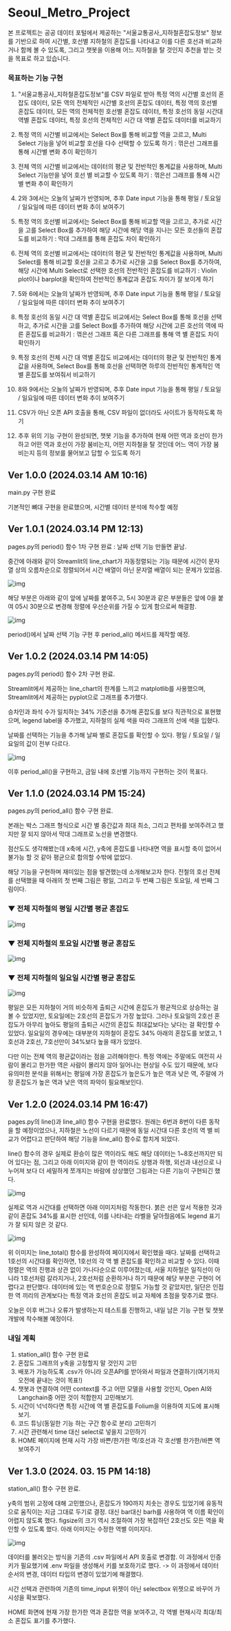 # Seoul_Metro_Project

본 프로젝트는 공공 데이터 포털에서 제공하는 "서울교통공사_지하철혼잡도정보" 정보를 기반으로 하여 시간별, 호선별 지하철의 혼잡도를 나타내고 이를 다른 호선과 비교하거나 함께 볼 수 있도록, 그리고 챗봇을 이용해 어느 지하철을 탈 것인지 추천을 받는 것을 목표로 하고 있습니다.


### 목표하는 기능 구현
1. "서울교통공사_지하철혼잡도정보"를 CSV 파일로 받아 특정 역의 시간별 호선의 혼잡도 데이터, 모든 역의 전체적인 시간별 호선의 혼잡도 데이터, 특정 역의 호선별 혼잡도 데이터, 모든 역의 전체적힌 호선별 혼잡도 데이터, 특정 호선의 동일 시간대 역별 혼잡도 데이터, 특정 호선의 전체적인 시간 대 역별 혼잡도 데이터를 비교하기

2. 특정 역의 시간별 비교에서는 Select Box를 통해 비교할 역을 고르고, Multi Select 기능을 넣어 비교할 호선을 다수 선택할 수 있도록 하기 : 꺾은선 그래프를 통해 시간별 변화 추이 확인하기
3. 전체 역의 시간별 비교에서는 데이터의 평균 및 전반적인 통계값을 사용하며, Multi Select 기능만을 넣어 호선 별 비교할 수 있도록 하기 : 꺾은선 그래프를 통해 시간별 변화 추이 확인하기
4. 2와 3에서는 오늘의 날짜가 반영되며, 추후 Date input 기능을 통해 평일 / 토요일 / 일요일에 따른 데이터 변화 추이 보여주기

5. 특정 역의 호선별 비교에서는 Select Box를 통해 비교할 역을 고르고, 추가로 시간을 고를 Select Box를 추가하여 해당 시간에 해당 역을 지나는 모든 호선들의 혼잡도를 비교하기 : 막대 그래프를 통해 혼잡도 차이 확인하기
6. 전체 역의 호선별 비교에서는 데이터의 평균 및 전반적인 통계값을 사용하며, Multi Select를 통해 비교할 호선을 고르고 추가로 시간을 고를 Select Box를 추가하여, 해당 시간에 Multi Select로 선택한 호선의 전반적인 혼잡도를 비교하기 : Violin plot이나 barplot을 확인하여 전반적인 통계값과 혼잡도 차이가 잘 보이게 하기
7. 5와 6에서는 오늘의 날짜가 반영되며, 추후 Date input 기능을 통해 평일 / 토요일 / 일요일에 따른 데이터 변화 추이 보여주기

8. 특정 호선의 동일 시간 대 역별 혼잡도 비교에서는 Select Box를 통해 호선을 선택하고, 추가로 시간을 고를 Select Box를 추가하여 해당 시간에 고른 호선의 역에 따른 혼잡도를 비교하기 : 꺾은선 그래프 혹은 다른 그래프를 통해 역 별 혼잡도 차이 확인하기
9. 특정 호선의 전체 시간 대 역별 혼잡도 비교에서는 데이터의 평균 및 전반적인 통계값을 사용하며, Select Box를 통해 호선을 선택하면 하루의 전반적인 통계적인 역별 혼잡도를 보여줘서 비교하기
10. 8와 9에서는 오늘의 날짜가 반영되며, 추후 Date input 기능을 통해 평일 / 토요일 / 일요일에 따른 데이터 변화 추이 보여주기

11. CSV가 아닌 오픈 API 호출을 통해, CSV 파일이 없더라도 사이트가 동작하도록 하기
12. 추후 위의 기능 구현이 완성되면, 챗봇 기능을 추가하여 현재 어떤 역과 호선이 한가하고 어떤 역과 호선이 가장 붐비는지, 어떤 지하철을 탈 것인데 어느 역이 가장 붐비는지 등의 정보를 물어보고 답할 수 있도록 하기


## Ver 1.0.0 (2024.03.14 AM 10:16)
main.py 구현 완료

기본적인 뼈대 구현을 완료했으며, 시간별 데이터 분석에 착수할 예정



## Ver 1.0.1 (2024.03.14 PM 12:13)
pages.py의 period() 함수 1차 구현 완료 : 날짜 선택 기능 만들면 끝남.

중간에 아래와 같이 Streamlit의 line_chart가 자동정렬되는 기능 때문에 시간이 문자열 상의 오름차순으로 정렬되어서 시간 배열이 아닌 문자열 배열이 되는 문제가 있었음.

![img](./imgs/problem1.png)



해당 부분은 아래와 같이 앞에 날짜를 붙여주고, 5시 30분과 같은 부분들은 앞에 0을 붙여 05시 30분으로 변경해 정렬에 우선순위를 가질 수 있게 함으로써 해결함.

![img](./imgs/solve1.png)


period()에서 날짜 선택 기능 구현 후 period_all() 메서드를 제작할 예정.



## Ver 1.0.2 (2024.03.14 PM 14:05)
pages.py의 period() 함수 2차 구현 완료.

Streamlit에서 제공하는 line_chart의 한계를 느끼고 matplotlib를 사용했으며, Streamlit에서 제공하는 pyplot으로 그래프를 추가했다.

승차인과 좌석 수가 일치하는 34% 기준선을 추가해 혼잡도를 보다 직관적으로 표현했으며, legend label을 추가했고, 지하철의 실제 색을 따라 그래프의 선에 색을 입혔다.

날짜를 선택하는 기능을 추가해 날짜 별로 혼잡도를 확인할 수 있다. 평일 / 토요일 / 일요일의 값이 전부 다르다.

![img](./imgs/upgrade1.png)


이후 period_all()을 구현하고, 금일 내에 호선별 기능까지 구현하는 것이 목표다.



## Ver 1.1.0 (2024.03.14 PM 15:24)
pages.py의 period_all() 함수 구현 완료.

본래는 박스 그래프 형식으로 시간 별 중간값과 최대 최소, 그리고 편차를 보여주려고 했지만 잘 되지 않아서 막대 그래프로 노선을 변경했다.

점산도도 생각해봤는데 x축에 시간, y축에 혼잡도를 나타내면 역을 표시할 축이 없어서 불가능 할 것 같아 평균으로 합의할 수밖에 없었다.

해당 기능을 구현하며 재미있는 점을 발견했는데 소개해보고자 한다. 전철의 호선 전체를 선택했을 때 아래의 첫 번째 그림은 평일, 그리고 두 번째 그림은 토요일, 세 번째 그림이다.


### ▼ 전체 지하철의 평일 시간별 평균 혼잡도
![img](./imgs/time_total_graph1.png)


### ▼ 전체 지하철의 토요일 시간별 평균 혼잡도
![img](./imgs/time_total_graph2.png)


### ▼ 전체 지하철의 일요일 시간별 평균 혼잡도
![img](./imgs/time_total_graph3.png)


평일은 모든 지하철이 거의 비슷하게 출퇴근 시간에 혼잡도가 평균적으로 상승하는 걸 볼 수 있었지만, 토요일에는 2호선의 혼잡도가 가장 높았다. 그러나 토요일의 2호선 혼잡도가 아무리 높아도 평일의 출퇴근 시간의 혼잡도 최대값보다는 낮다는 걸 확인할 수 있었다. 일요일의 경우에는 대부분의 지하철이 혼잡도 34% 아래의 혼잡도를 보였고, 1호선과 2호선, 7호선만이 34%보다 높을 때가 있었다.

다만 이는 전체 역의 평균값이라는 점을 고려해야한다. 특정 역에는 주말에도 여전히 사람이 몰리고 한가한 역은 사람이 몰리지 않아 일어나는 현상일 수도 있기 때문에, 보다 유의미한 분석을 위해서는 평일에 가장 혼잡도가 높은도가 높은 역과 낮은 역, 주말에 가장 혼잡도가 높은 역과 낮은 역의 파악이 필요해보인다.



## Ver 1.2.0 (2024.03.14 PM 16:47)

pages.py의 line()과 line_all() 함수 구현을 완료했다. 원래는 6번과 8번이 다른 동작을 할 예정이었으나, 지하철은 노선이 다르기 때문에 동일 시간대 다른 호선의 역 별 비교가 어렵다고 판단하여 해당 기능을 line_all() 함수로 합치게 되었다.

line() 함수의 경우 실제로 환승이 많은 역이라도 해도 해당 데이터는 1~8호선까지만 되어 있다는 점, 그리고 아래 이미지와 같이 한 역이라도 상행과 하행, 외선과 내선으로 나누어져 보다 더 세밀하게 쪼개지는 바람에 상상했던 그림과는 다른 기능이 구현되긴 했다.

![img](./imgs/split_station.png)


실제로 역과 시간대를 선택하면 아래 이미지처럼 작동한다. 붉은 선은 앞서 적용한 것과 같이 혼잡도 34%를 표시한 선인데, 이를 나타내는 라벨을 달아줬음에도 legend 표기가 잘 되지 않은 것 같다.


![img](./imgs/line_total.png)


위 이미지는 line_total() 함수를 완성하여 페이지에서 확인했을 때다.
날짜를 선택하고 1호선의 시간대를 확인하면, 1호선의 각 역 별 혼잡도를 확인하고 비교할 수 있다. 이때 정렬은 역의 진행과 상관 없이 가나다순으로 이루어졌는데, 서울 지하철은 일직선이 아니라 1호선처럼 갈라지거나, 2호선처럼 순환하거나 하기 때문에 해당 부분은 구현이 어렵다고 판단했다. 데이터에 있는 역 번호순으로 정렬도 가능할 것 같았지만, 일단은 인접한 역 끼리의 관계보다는 특정 역과 호선의 혼잡도 비교 자체에 초점을 맞추기로 했다.

오늘은 이후 버그나 오류가 발생하는지 테스트를 진행하고, 내일 남은 기능 구현 및 챗봇 개발에 착수해볼 예정이다.

### 내일 계획
1. station_all() 함수 구현 완료
2. 혼잡도 그래프의 y축을 고정할지 말 것인지 고민
3. 배포가 가능하도록 .csv가 아니라 오픈API를 받아와서 파일과 연결하기(여기까지 오전에 끝내는 것이 목표!)
4. 챗봇과 연결하여 어떤 context를 주고 어떤 모델을 사용할 것인지, Open AI와 Langchain중 어떤 것이 적합한지 고민해보기.
5. 시간이 넉넉하다면 특정 시간에 역 별 혼잡도를 Folium을 이용하여 지도에 표시해보기.
6. 코드 튜닝(동일한 기능 하는 구간 함수로 분리) 고민하기
7. 시간 관련해서 time 대신 select로 넣을지 고민하기
8. HOME 페이지에 현재 시각 가장 바쁜/한가한 역/호선과 각 호선별 한가한/바쁜 역 보여주기


## Ver 1.3.0 (2024. 03. 15 PM 14:18)
station_all() 함수 구현 완료.

y축의 범위 고정에 대해 고민했으나, 혼잡도가 190까지 치솟는 경우도 있었기에 유동적으로 움직이는 지금 그대로 두기로 결정. 대신 bar대신 barh를 사용하여 역 이름 확인이 어렵지 않도록 했다. figsize의 크기 역시 조절하여 가장 복잡하던 2호선도 모든 역을 확인할 수 있도록 했다. 아래 이미지는 수정한 역별 이미지다.

![img](./imgs/station_all_img.png)


데이터를 불러오는 방식을 기존의 .csv 파일에서 API 호출로 변경함. 이 과정에서 인증키가 필요했기에 .env 파일을 생성해서 키를 보호하기로 했다.
-> 이 과정에서 데이터 순서의 변경, 데이터 타입의 변경이 있었기에 해결했다.

시간 선택과 관련하여 기존의 time_input 위젯이 아닌 selectbox 위젯으로 바꾸어 가시성을 확보했다.

HOME 화면에 현재 가장 한가한 역과 혼잡한 역을 보여주고, 각 역별 현재시각 최대/최소 혼잡도 표기를 추가했다.
